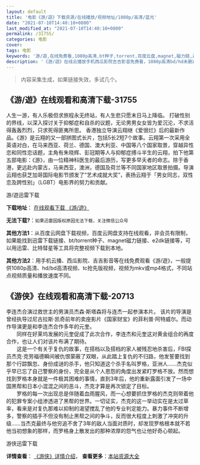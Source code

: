 ```yaml
---
layout: default
title: '电影《游/遊》下载资源/在线播放/视频地址/1080p/高清/蓝光'
date: "2021-07-10T14:40:10+0800"
last_modified_at: "2021-07-10T14:40:10+0800"
permalink: /31755/
categories: 电影
cover:
tags: 电影
keywords: '游/遊,在线免费看,1080p高清,bt种子,torrent,百度云盘,magnet,磁力链,迅雷下载资源'
description: '《游/遊》在线云播放手机西瓜影院吉吉影音免费看，1080p高清bd/hd未删减完整版和tc抢先枪版，mkv/mp4格式，附带bt/torrent种子、magnet/磁力链、百度云盘、网盘资源迅雷下载链接'
---
```


>内容采集生成，如果链接失效，多试几个。


## 《游/遊》在线观看和高清下载-31755

人生一游，有人乐极但求旅程永无终站，有人生悲只愿末日马上降临。 打破性别的界线，以深入探讨关于抑郁症和自杀的议题，无论男男女女皆为爱沉沦，不求活得轰轰烈烈，只求死得匪夷所思。 香港独立导演云翔继《爱很烂》后的最新作品。《游》是云翔的又一部拼图式长片，包括5长2短7个故事。云翔第一次采用全英语对白，在马来西亚、荷兰、德国、澳大利亚、中国等八个国家取景，穿越异性恋和同性恋话题，主角有朱晓辉、彭冠期等人与抑郁症搏斗半生的云翔，拍下他第五部电影：《游》，由一位精神科医生的最后游历，写更多早夭者的命志。除于香港，更远赴内蒙古，马来西亚，澳洲，德国及荷兰等不同国家地区取景拍摄。导演云翔也获芝加哥国际电影节颁发了”艺术成就大奖”，表扬云翔于「男女同志，双性恋及跨性别」（LGBT）电影界的努力和贡献。<!---剧情end--->


游/遊迅雷下载

**下载地址**： [在线观看下载 《游/遊》](https://www.993dy.com//vod-detail-id-16888.html) 


**无法下载?**：`如果迅雷因版权原因无法下载，关注微信公众号 `

**其他方法1**：从百度云网盘下载视频，百度云网盘支持在线观看，非会员有限制，如果能找到迅雷下载链接、bt/torrent种子、magnet磁力链接、e2dk链接等，可以用迅雷、比特彗星等工具将完整视频下载到本地。

**其他方法2**：用手机云播、西瓜影院、吉吉影音等在线免费观看《游/遊》，一般提供1080p高清、hd/bd高清视频、tc抢先版视频，视频为mkv或mp4格式，不同站点视频质量和播放速度不同。


## 《游侠》在线观看和高清下载-20713

李连杰合演过救世主的男演员杰森&middot;斯塔森将与连杰一起参演本片。 该片的导演是曾经执导过尼古拉斯&middot;凯奇前年的卖座影片《国家财宝》的菲利普&middot;阿特威尔。而动作导演更是和李连杰合作多年的元奎。<br />　　同样在好莱坞发展的元奎促成了此次合作，李连杰和元奎这对黄金组合的再度合作，也让人们对该片布满了期待。<br />　　这是一个有关于复仇的故事，在搭档以及搭档的家人被残忍地杀害后，FBI探员杰克·克劳福德瞬间被仇恨蒙蔽了双眼，从此踏上复仇的不归路，他发誓要找到那个行踪飘忽、身份成谜的杀手，他只知道这个杀手名叫罗格，亚洲人&hellip;…杰克似乎早已忘了自己警察的身份，完全是从个人恩怨的角度出发紧盯罗格不放。然而想找到罗格本身就是一件极其困难的事情，直到3年后，他的重新露面引发了一场中国黑帮和日本小混混之间的恶斗，杰克才算是再次锁定了目标。<br />　　罗格的每一次出现总是伴随着血雨腥风，而一心想要抓住罗格的杰克则带着他的犯罪专案小组渗透进了黑帮的世界。一切证实，杰克的这一举动实在是太过草率，看来是对复仇那难以抑制的渴望搅乱了他的专业判定能力。暴力事件不断增多，警察的插手不但没有制止黑帮之间的争斗，反而很大程度上刺激了冲突的升级……当杰克最终与他穷追不舍了3年的敌人当面对质时，却发现罗格根本就不若他当初想象的那样，而罗格身上散发出的那种浓厚的怨气也让他好奇心顿起。


游侠迅雷下载

**详情查看**： [《游侠》详情介绍](/movie/20713/)， **查看更多**：[本站资源大全](/movie/t/all/)


